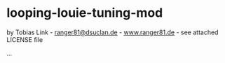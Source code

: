 # looping-louie-tuning-mod
by Tobias Link - ranger81@dsuclan.de - www.ranger81.de - see attached LICENSE file

…
